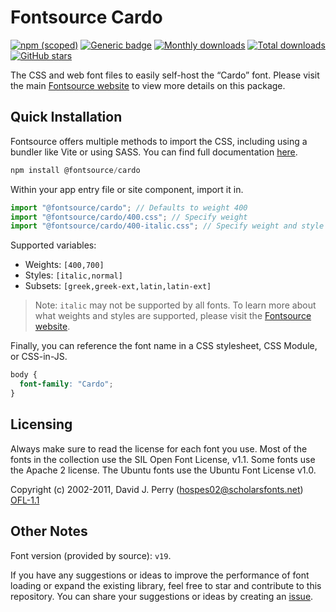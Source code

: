 # Fontsource Cardo

[![npm (scoped)](https://img.shields.io/npm/v/@fontsource/cardo?color=brightgreen)](https://www.npmjs.com/package/@fontsource/cardo) [![Generic badge](https://img.shields.io/badge/fontsource-passing-brightgreen)](https://github.com/fontsource/fontsource) [![Monthly downloads](https://badgen.net/npm/dm/@fontsource/cardo)](https://github.com/fontsource/fontsource) [![Total downloads](https://badgen.net/npm/dt/@fontsource/cardo)](https://github.com/fontsource/fontsource) [![GitHub stars](https://img.shields.io/github/stars/fontsource/fontsource.svg?style=social&label=Star)](https://github.com/fontsource/fontsource/stargazers)

The CSS and web font files to easily self-host the “Cardo” font. Please visit the main [Fontsource website](https://fontsource.org/fonts/cardo) to view more details on this package.

## Quick Installation

Fontsource offers multiple methods to import the CSS, including using a bundler like Vite or using SASS. You can find full documentation [here](https://fontsource.org/docs/getting-started/introduction).

```javascript
npm install @fontsource/cardo
```

Within your app entry file or site component, import it in.

```javascript
import "@fontsource/cardo"; // Defaults to weight 400
import "@fontsource/cardo/400.css"; // Specify weight
import "@fontsource/cardo/400-italic.css"; // Specify weight and style
```

Supported variables:
- Weights: `[400,700]`
- Styles: `[italic,normal]`
- Subsets: `[greek,greek-ext,latin,latin-ext]`

> Note: `italic` may not be supported by all fonts. To learn more about what weights and styles are supported, please visit the [Fontsource website](https://fontsource.org/fonts/cardo).

Finally, you can reference the font name in a CSS stylesheet, CSS Module, or CSS-in-JS.

```css
body {
  font-family: "Cardo";
}
```

## Licensing
Always make sure to read the license for each font you use. Most of the fonts in the collection use the SIL Open Font License, v1.1. Some fonts use the Apache 2 license. The Ubuntu fonts use the Ubuntu Font License v1.0.

Copyright (c) 2002-2011, David J. Perry (hospes02@scholarsfonts.net)
[OFL-1.1](http://scripts.sil.org/OFL)

## Other Notes
Font version (provided by source): `v19`.

If you have any suggestions or ideas to improve the performance of font loading or expand the existing library, feel free to star and contribute to this repository. You can share your suggestions or ideas by creating an [issue](https://github.com/fontsource/fontsource/issues).